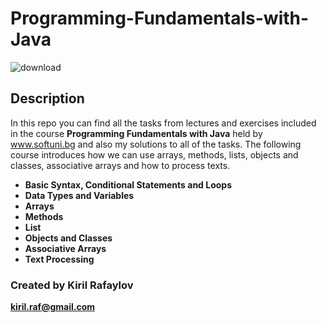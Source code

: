 # __Programming-Fundamentals-with-Java__

![download](https://user-images.githubusercontent.com/120650256/208385967-841e4379-1de7-4309-8cc5-3e7b546d613c.jpeg)


## __**Description**__





In this repo you can find all the tasks from lectures and exercises included in the course __Programming Fundamentals with Java__ held by www.softuni.bg and also my solutions to all of the tasks. The following course introduces how we can use arrays, methods, lists, objects and classes, associative arrays and how to process texts. 




- __Basic Syntax, Conditional Statements and Loops__
- __Data Types and Variables__
- __Arrays__
- __Methods__
- __List__
- __Objects and Classes__
- __Associative Arrays__
- __Text Processing__




### __**Created by**__  Kiril Rafaylov 


**kiril.raf@gmail.com**





